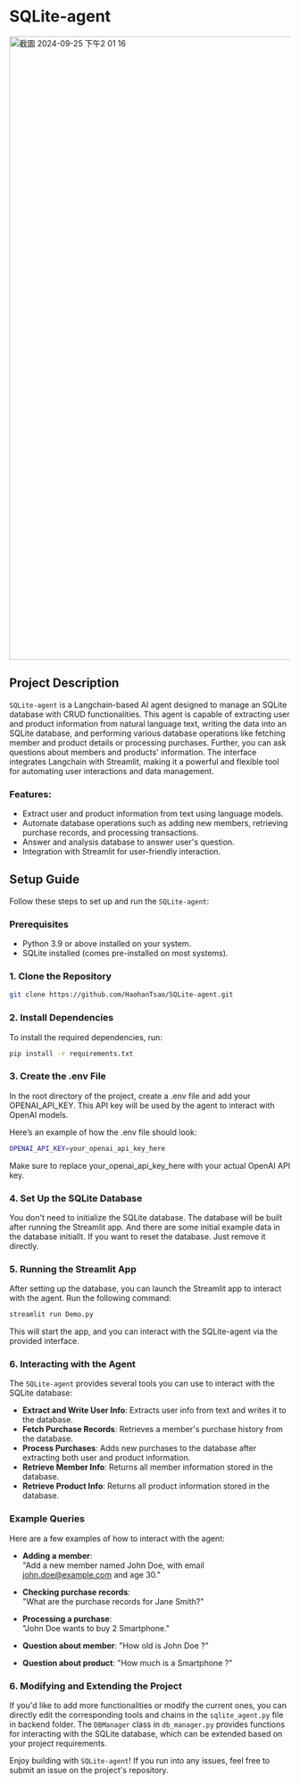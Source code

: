 # SQLite-agent

<img width="1117" alt="截圖 2024-09-25 下午2 01 16" src="https://github.com/user-attachments/assets/c00d28b7-f6ef-4866-a45d-2c1fd095a975">

## Project Description

`SQLite-agent` is a Langchain-based AI agent designed to manage an SQLite database with CRUD functionalities. This agent is capable of extracting user and product information from natural language text, writing the data into an SQLite database, and performing various database operations like fetching member and product details or processing purchases. Further, you can ask questions about members and products' information. The interface integrates Langchain with Streamlit, making it a powerful and flexible tool for automating user interactions and data management.

### Features:
- Extract user and product information from text using language models.
- Automate database operations such as adding new members, retrieving purchase records, and processing transactions.
- Answer and analysis database to answer user's question.
- Integration with Streamlit for user-friendly interaction.
  
## Setup Guide

Follow these steps to set up and run the `SQLite-agent`:

### Prerequisites

- Python 3.9 or above installed on your system.
- SQLite installed (comes pre-installed on most systems).

### 1. Clone the Repository

```bash
git clone https://github.com/HaohanTsao/SQLite-agent.git
```

### 2. Install Dependencies

To install the required dependencies, run:

```bash
pip install -r requirements.txt
```

### 3. Create the .env File
In the root directory of the project, create a .env file and add your OPENAI_API_KEY. This API key will be used by the agent to interact with OpenAI models.

Here’s an example of how the .env file should look:

```bash
OPENAI_API_KEY=your_openai_api_key_here
```
Make sure to replace your_openai_api_key_here with your actual OpenAI API key.

### 4. Set Up the SQLite Database

You don't need to initialize the SQLite database. The database will be built after running the Streamlit app. And there are some initial example data in the database initiallt. If you want to reset the database. Just remove it directly.

### 5. Running the Streamlit App

After setting up the database, you can launch the Streamlit app to interact with the agent. Run the following command:

```bash
streamlit run Demo.py
```

This will start the app, and you can interact with the SQLite-agent via the provided interface.

### 6. Interacting with the Agent

The `SQLite-agent` provides several tools you can use to interact with the SQLite database:

- **Extract and Write User Info**: Extracts user info from text and writes it to the database.
- **Fetch Purchase Records**: Retrieves a member's purchase history from the database.
- **Process Purchases**: Adds new purchases to the database after extracting both user and product information.
- **Retrieve Member Info**: Returns all member information stored in the database.
- **Retrieve Product Info**: Returns all product information stored in the database.

### Example Queries

Here are a few examples of how to interact with the agent:

- **Adding a member**:  
  "Add a new member named John Doe, with email john.doe@example.com and age 30."
  
- **Checking purchase records**:  
  "What are the purchase records for Jane Smith?"
  
- **Processing a purchase**:  
  "John Doe wants to buy 2 Smartphone."

- **Question about member**:
  "How old is John Doe ?"

- **Question about product**:
  "How much is a Smartphone ?"

### 6. Modifying and Extending the Project

If you'd like to add more functionalities or modify the current ones, you can directly edit the corresponding tools and chains in the `sqlite_agent.py` file in backend folder. The `DBManager` class in `db_manager.py` provides functions for interacting with the SQLite database, which can be extended based on your project requirements.

Enjoy building with `SQLite-agent`! If you run into any issues, feel free to submit an issue on the project's repository.
